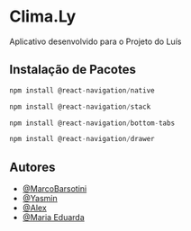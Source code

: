 
# Clima.Ly

Aplicativo desenvolvido para o Projeto do Luís




## Instalação de Pacotes

```javascript
npm install @react-navigation/native 

npm install @react-navigation/stack

npm install @react-navigation/bottom-tabs

npm install @react-navigation/drawer
```


## Autores

- [@MarcoBarsotini](https://www.github.com/marcobarsotini)
- [@Yasmin](#)
- [@Alex](#)
- [@Maria Eduarda](#)
